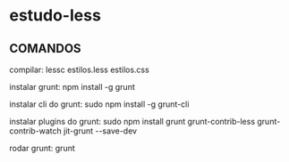 # estudo-less

## COMANDOS

compilar: lessc estilos.less estilos.css

instalar grunt: npm install -g grunt

instalar cli do grunt: sudo npm install -g grunt-cli

instalar plugins do grunt: sudo npm install grunt grunt-contrib-less grunt-contrib-watch jit-grunt --save-dev

rodar grunt: grunt